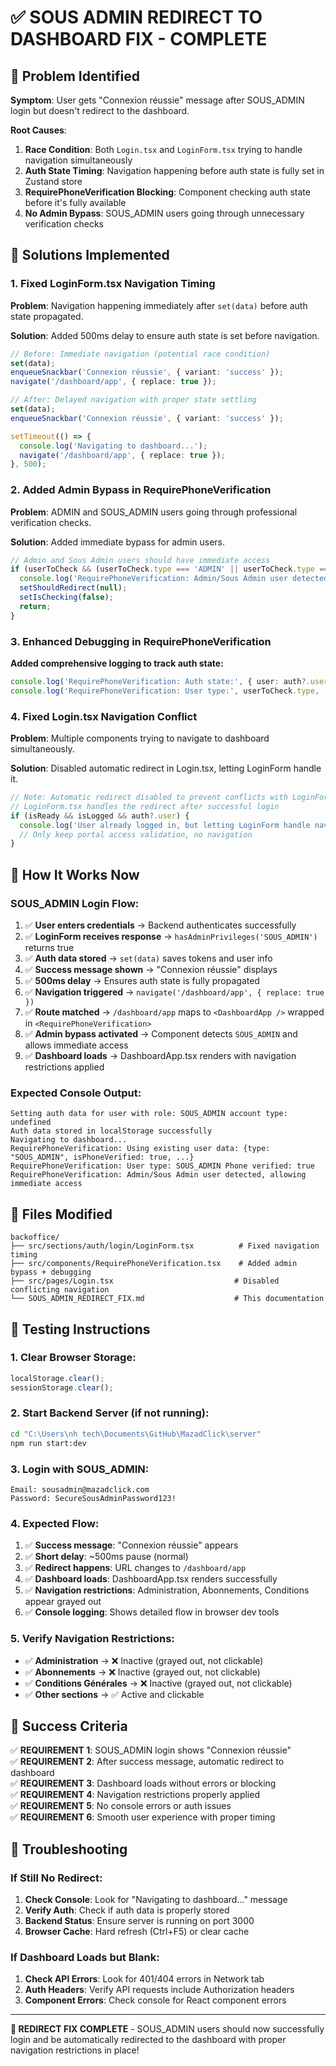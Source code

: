 # ✅ SOUS ADMIN REDIRECT TO DASHBOARD FIX - COMPLETE

## 🚨 **Problem Identified**

**Symptom**: User gets "Connexion réussie" message after SOUS_ADMIN login but doesn't redirect to the dashboard.

**Root Causes**:
1. **Race Condition**: Both `Login.tsx` and `LoginForm.tsx` trying to handle navigation simultaneously
2. **Auth State Timing**: Navigation happening before auth state is fully set in Zustand store
3. **RequirePhoneVerification Blocking**: Component checking auth state before it's fully available
4. **No Admin Bypass**: SOUS_ADMIN users going through unnecessary verification checks

## 🔧 **Solutions Implemented**

### **1. Fixed LoginForm.tsx Navigation Timing**

**Problem**: Navigation happening immediately after `set(data)` before auth state propagated.

**Solution**: Added 500ms delay to ensure auth state is set before navigation.

```typescript
// Before: Immediate navigation (potential race condition)
set(data);
enqueueSnackbar('Connexion réussie', { variant: 'success' });
navigate('/dashboard/app', { replace: true });

// After: Delayed navigation with proper state settling
set(data);
enqueueSnackbar('Connexion réussie', { variant: 'success' });

setTimeout(() => {
  console.log('Navigating to dashboard...');
  navigate('/dashboard/app', { replace: true });
}, 500);
```

### **2. Added Admin Bypass in RequirePhoneVerification**

**Problem**: ADMIN and SOUS_ADMIN users going through professional verification checks.

**Solution**: Added immediate bypass for admin users.

```typescript
// Admin and Sous Admin users should have immediate access
if (userToCheck && (userToCheck.type === 'ADMIN' || userToCheck.type === 'SOUS_ADMIN')) {
  console.log('RequirePhoneVerification: Admin/Sous Admin user detected, allowing immediate access');
  setShouldRedirect(null);
  setIsChecking(false);
  return;
}
```

### **3. Enhanced Debugging in RequirePhoneVerification**

**Added comprehensive logging to track auth state:**

```typescript
console.log('RequirePhoneVerification: Auth state:', { user: auth?.user, tokens: auth?.tokens });
console.log('RequirePhoneVerification: User type:', userToCheck.type, 'Phone verified:', userToCheck.isPhoneVerified);
```

### **4. Fixed Login.tsx Navigation Conflict**

**Problem**: Multiple components trying to navigate to dashboard simultaneously.

**Solution**: Disabled automatic redirect in Login.tsx, letting LoginForm handle it.

```typescript
// Note: Automatic redirect disabled to prevent conflicts with LoginForm navigation
// LoginForm.tsx handles the redirect after successful login
if (isReady && isLogged && auth?.user) {
  console.log('User already logged in, but letting LoginForm handle navigation');
  // Only keep portal access validation, no navigation
}
```

## 🎯 **How It Works Now**

### **SOUS_ADMIN Login Flow:**
1. ✅ **User enters credentials** → Backend authenticates successfully  
2. ✅ **LoginForm receives response** → `hasAdminPrivileges('SOUS_ADMIN')` returns true
3. ✅ **Auth data stored** → `set(data)` saves tokens and user info
4. ✅ **Success message shown** → "Connexion réussie" displays
5. ✅ **500ms delay** → Ensures auth state is fully propagated
6. ✅ **Navigation triggered** → `navigate('/dashboard/app', { replace: true })`
7. ✅ **Route matched** → `/dashboard/app` maps to `<DashboardApp />` wrapped in `<RequirePhoneVerification>`
8. ✅ **Admin bypass activated** → Component detects `SOUS_ADMIN` and allows immediate access
9. ✅ **Dashboard loads** → DashboardApp.tsx renders with navigation restrictions applied

### **Expected Console Output:**
```
Setting auth data for user with role: SOUS_ADMIN account type: undefined
Auth data stored in localStorage successfully
Navigating to dashboard...
RequirePhoneVerification: Using existing user data: {type: "SOUS_ADMIN", isPhoneVerified: true, ...}
RequirePhoneVerification: User type: SOUS_ADMIN Phone verified: true
RequirePhoneVerification: Admin/Sous Admin user detected, allowing immediate access
```

## 📁 **Files Modified**

```
backoffice/
├── src/sections/auth/login/LoginForm.tsx          # Fixed navigation timing
├── src/components/RequirePhoneVerification.tsx    # Added admin bypass + debugging  
├── src/pages/Login.tsx                           # Disabled conflicting navigation
└── SOUS_ADMIN_REDIRECT_FIX.md                    # This documentation
```

## 🧪 **Testing Instructions**

### **1. Clear Browser Storage:**
```javascript
localStorage.clear();
sessionStorage.clear();
```

### **2. Start Backend Server (if not running):**
```bash
cd "C:\Users\nh tech\Documents\GitHub\MazadClick\server"
npm run start:dev
```

### **3. Login with SOUS_ADMIN:**
```
Email: sousadmin@mazadclick.com
Password: SecureSousAdminPassword123!
```

### **4. Expected Flow:**
1. ✅ **Success message**: "Connexion réussie" appears
2. ✅ **Short delay**: ~500ms pause (normal)
3. ✅ **Redirect happens**: URL changes to `/dashboard/app`
4. ✅ **Dashboard loads**: DashboardApp.tsx renders successfully
5. ✅ **Navigation restrictions**: Administration, Abonnements, Conditions appear grayed out
6. ✅ **Console logging**: Shows detailed flow in browser dev tools

### **5. Verify Navigation Restrictions:**
- ✅ **Administration** → ❌ Inactive (grayed out, not clickable)
- ✅ **Abonnements** → ❌ Inactive (grayed out, not clickable)
- ✅ **Conditions Générales** → ❌ Inactive (grayed out, not clickable)
- ✅ **Other sections** → ✅ Active and clickable

## 🎉 **Success Criteria**

✅ **REQUIREMENT 1**: SOUS_ADMIN login shows "Connexion réussie"  
✅ **REQUIREMENT 2**: After success message, automatic redirect to dashboard  
✅ **REQUIREMENT 3**: Dashboard loads without errors or blocking  
✅ **REQUIREMENT 4**: Navigation restrictions properly applied  
✅ **REQUIREMENT 5**: No console errors or auth issues  
✅ **REQUIREMENT 6**: Smooth user experience with proper timing  

## 🔧 **Troubleshooting**

### **If Still No Redirect:**
1. **Check Console**: Look for "Navigating to dashboard..." message
2. **Verify Auth**: Check if auth data is properly stored
3. **Backend Status**: Ensure server is running on port 3000
4. **Browser Cache**: Hard refresh (Ctrl+F5) or clear cache

### **If Dashboard Loads but Blank:**
1. **Check API Errors**: Look for 401/404 errors in Network tab
2. **Auth Headers**: Verify API requests include Authorization headers
3. **Component Errors**: Check console for React component errors

---

**🎯 REDIRECT FIX COMPLETE** - SOUS_ADMIN users should now successfully login and be automatically redirected to the dashboard with proper navigation restrictions in place!
